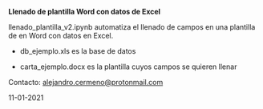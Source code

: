 **Llenado de plantilla Word con datos de Excel**

llenado_plantilla_v2.ipynb automatiza el llenado de campos en una plantilla de en Word con datos en Excel.

* db_ejemplo.xls es la base de datos

* carta_ejemplo.docx es la plantilla cuyos campos se quieren llenar

Contacto: alejandro.cermeno@protonmail.com

11-01-2021
